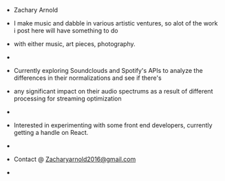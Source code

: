 - Zachary Arnold

- I make music and dabble in various artistic ventures, so alot of the work i post here will have something to do
- with either music, art pieces, photography.
- 
- Currently exploring Soundclouds and Spotify's APIs to analyze the differences in their normalizations and see if there's
- any significant impact on their audio spectrums as a result of different processing for streaming optimization
- 
- Interested in experimenting with some front end developers, currently getting a handle on React.
- 
- Contact @ Zacharyarnold2016@gmail.com
-

